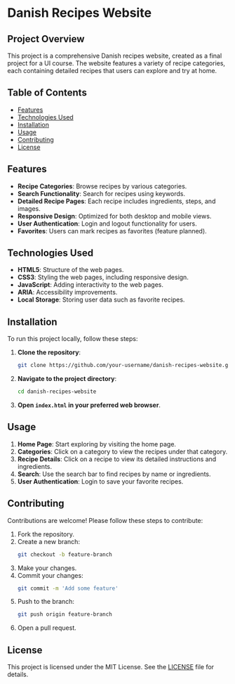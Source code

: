 # Danish Recipes Website

## Project Overview

This project is a comprehensive Danish recipes website, created as a final project for a UI course. The website features a variety of recipe categories, each containing detailed recipes that users can explore and try at home.

## Table of Contents

- [Features](#features)
- [Technologies Used](#technologies-used)
- [Installation](#installation)
- [Usage](#usage)
- [Contributing](#contributing)
- [License](#license)

## Features

- **Recipe Categories**: Browse recipes by various categories.
- **Search Functionality**: Search for recipes using keywords.
- **Detailed Recipe Pages**: Each recipe includes ingredients, steps, and images.
- **Responsive Design**: Optimized for both desktop and mobile views.
- **User Authentication**: Login and logout functionality for users.
- **Favorites**: Users can mark recipes as favorites (feature planned).

## Technologies Used

- **HTML5**: Structure of the web pages.
- **CSS3**: Styling the web pages, including responsive design.
- **JavaScript**: Adding interactivity to the web pages.
- **ARIA**: Accessibility improvements.
- **Local Storage**: Storing user data such as favorite recipes.

## Installation

To run this project locally, follow these steps:

1. **Clone the repository**:
    ```bash
    git clone https://github.com/your-username/danish-recipes-website.git
    ```
2. **Navigate to the project directory**:
    ```bash
    cd danish-recipes-website
    ```
3. **Open `index.html` in your preferred web browser**.

## Usage

1. **Home Page**: Start exploring by visiting the home page.
2. **Categories**: Click on a category to view the recipes under that category.
3. **Recipe Details**: Click on a recipe to view its detailed instructions and ingredients.
4. **Search**: Use the search bar to find recipes by name or ingredients.
5. **User Authentication**: Login to save your favorite recipes.

## Contributing

Contributions are welcome! Please follow these steps to contribute:

1. Fork the repository.
2. Create a new branch:
    ```bash
    git checkout -b feature-branch
    ```
3. Make your changes.
4. Commit your changes:
    ```bash
    git commit -m 'Add some feature'
    ```
5. Push to the branch:
    ```bash
    git push origin feature-branch
    ```
6. Open a pull request.

## License

This project is licensed under the MIT License. See the [LICENSE](LICENSE) file for details.
